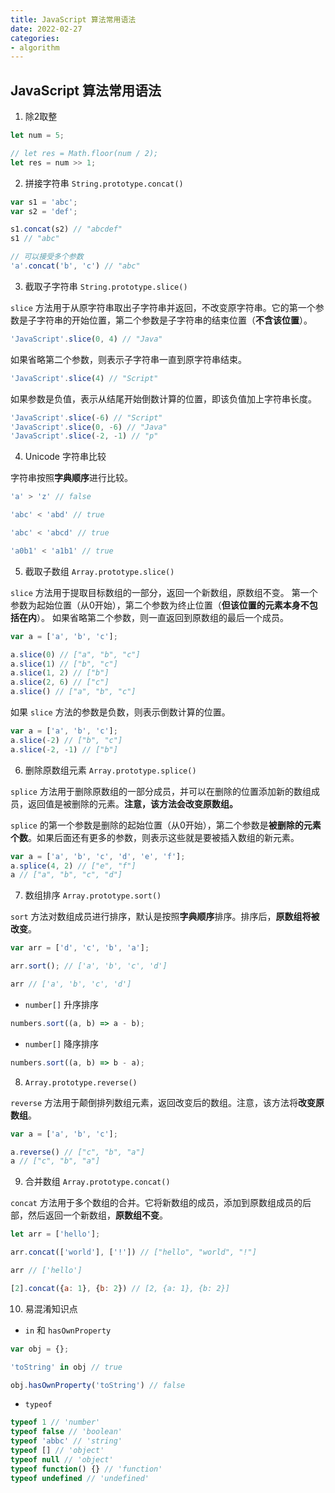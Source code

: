 ```yaml
---
title: JavaScript 算法常用语法
date: 2022-02-27
categories:
- algorithm
---
```


## JavaScript 算法常用语法

1. 除2取整

```js
let num = 5;

// let res = Math.floor(num / 2);
let res = num >> 1;
```

2. 拼接字符串 `String.prototype.concat()`

```js
var s1 = 'abc';
var s2 = 'def';

s1.concat(s2) // "abcdef"
s1 // "abc"

// 可以接受多个参数
'a'.concat('b', 'c') // "abc"
```

3. 截取子字符串 `String.prototype.slice()`

`slice` 方法用于从原字符串取出子字符串并返回，不改变原字符串。它的第一个参数是子字符串的开始位置，第二个参数是子字符串的结束位置（**不含该位置**）。

```js
'JavaScript'.slice(0, 4) // "Java"
```

如果省略第二个参数，则表示子字符串一直到原字符串结束。

```js
'JavaScript'.slice(4) // "Script"
```

如果参数是负值，表示从结尾开始倒数计算的位置，即该负值加上字符串长度。

```js
'JavaScript'.slice(-6) // "Script"
'JavaScript'.slice(0, -6) // "Java"
'JavaScript'.slice(-2, -1) // "p"
```

4. Unicode 字符串比较

字符串按照**字典顺序**进行比较。

```js
'a' > 'z' // false

'abc' < 'abd' // true

'abc' < 'abcd' // true

'a0b1' < 'a1b1' // true
```

5. 截取子数组 `Array.prototype.slice()`

`slice` 方法用于提取目标数组的一部分，返回一个新数组，原数组不变。
第一个参数为起始位置（从0开始），第二个参数为终止位置（**但该位置的元素本身不包括在内**）。
如果省略第二个参数，则一直返回到原数组的最后一个成员。

```js
var a = ['a', 'b', 'c'];

a.slice(0) // ["a", "b", "c"]
a.slice(1) // ["b", "c"]
a.slice(1, 2) // ["b"]
a.slice(2, 6) // ["c"]
a.slice() // ["a", "b", "c"]
```

如果 `slice` 方法的参数是负数，则表示倒数计算的位置。

```js
var a = ['a', 'b', 'c'];
a.slice(-2) // ["b", "c"]
a.slice(-2, -1) // ["b"]
```

6. 删除原数组元素 `Array.prototype.splice()`

`splice` 方法用于删除原数组的一部分成员，并可以在删除的位置添加新的数组成员，返回值是被删除的元素。**注意，该方法会改变原数组。**

`splice` 的第一个参数是删除的起始位置（从0开始），第二个参数是**被删除的元素个数**。如果后面还有更多的参数，则表示这些就是要被插入数组的新元素。

```js
var a = ['a', 'b', 'c', 'd', 'e', 'f'];
a.splice(4, 2) // ["e", "f"]
a // ["a", "b", "c", "d"]
```

7. 数组排序 `Array.prototype.sort()`

`sort` 方法对数组成员进行排序，默认是按照**字典顺序**排序。排序后，**原数组将被改变**。

```js
var arr = ['d', 'c', 'b', 'a'];

arr.sort(); // ['a', 'b', 'c', 'd']

arr // ['a', 'b', 'c', 'd']
```

- `number[]` 升序排序

```js
numbers.sort((a, b) => a - b);
```

- `number[]` 降序排序

```js
numbers.sort((a, b) => b - a);
```

8. `Array.prototype.reverse()`

`reverse` 方法用于颠倒排列数组元素，返回改变后的数组。注意，该方法将**改变原数组**。

```js
var a = ['a', 'b', 'c'];

a.reverse() // ["c", "b", "a"]
a // ["c", "b", "a"]
```

9. 合并数组 `Array.prototype.concat()`

`concat` 方法用于多个数组的合并。它将新数组的成员，添加到原数组成员的后部，然后返回一个新数组，**原数组不变**。

```js
let arr = ['hello'];

arr.concat(['world'], ['!']) // ["hello", "world", "!"]

arr // ['hello']

[2].concat({a: 1}, {b: 2}) // [2, {a: 1}, {b: 2}]
```

10. 易混淆知识点

- `in` 和 `hasOwnProperty`

```js
var obj = {};

'toString' in obj // true

obj.hasOwnProperty('toString') // false
```

- `typeof`

```js
typeof 1 // 'number'
typeof false // 'boolean'
typeof 'abbc' // 'string'
typeof [] // 'object'
typeof null // 'object'
typeof function() {} // 'function'
typeof undefined // 'undefined'
```
